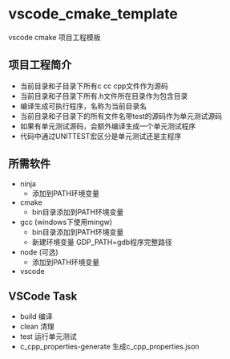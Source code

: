 # vscode_cmake_template

vscode cmake 项目工程模板

项目工程简介
-----------
- 当前目录和子目录下所有c cc cpp文件作为源码
- 当前目录和子目录下所有.h文件所在目录作为包含目录
- 编译生成可执行程序，名称为当前目录名
- 当前目录和子目录下的所有文件名带test的源码作为单元测试源码
- 如果有单元测试源码，会额外编译生成一个单元测试程序
- 代码中通过UNITTEST宏区分是单元测试还是主程序

所需软件
-----------
- ninja
  - 添加到PATH环境变量
- cmake
  - bin目录添加到PATH环境变量
- gcc (windows下使用mingw)
  - bin目录添加到PATH环境变量
  - 新建环境变量 GDP_PATH=gdb程序完整路径
- node (可选)
  - 添加到PATH环境变量
- vscode  

VSCode Task
------------
- build 编译
- clean 清理
- test 运行单元测试
- c_cpp_properties-generate 生成c_cpp_properties.json



